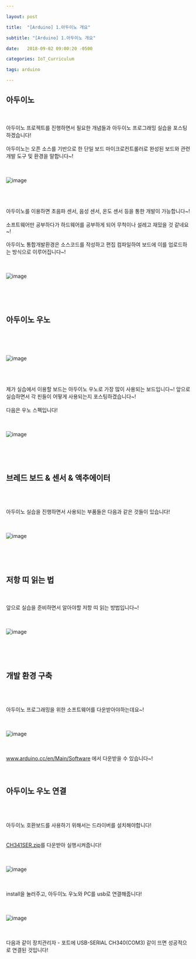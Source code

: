 ```yaml
---

layout: post

title:  "[Arduino] 1.아두이노 개요"

subtitle: "[Arduino] 1.아두이노 개요"

date:   2018-09-02 09:00:20 -0500

categories: IoT_Curriculum

tags: arduino

---
```


## 아두이노

<br>
<br>
아두이노 프로젝트를 진행하면서 필요한 개념들과 아두이노 프로그래밍 실습을 포스팅하겠습니다!
<br>
<br>
아두이노는 오픈 소스를 기반으로 한 단일 보드 마이크로컨트롤러로 완성된 보드와 관련 개발 도구 및 환경을 말합니다~!
<br>
<br>
<br>

![image](/image/Arduino_image/Arduino_image_01.png)

<br>
<br>
<br>
아두이노를 이용하면 초음파 센서, 음성 센서, 온도 센서 등을 통한 개발이 가능합니다~!
<br>
<br>
소프트웨어만 공부하다가 하드웨어를 공부하게 되어 무척이나 설레고 재밌을 것 같네요~!
<br>
<br>
아두이노 통합개발환경은 소스코드를 작성하고 편집 컴파일하여 보드에 이를 업로드하는 방식으로 이루어집니다~!
<br>
<br>
<br>

![image](/image/Arduino_image/1.png)

<br>
<br>
<br>

## 아두이노 우노

<br>
<br>
<br>

![image](/image/Arduino_image/Arduino_image_02.png)

<br>
<br>
<br>
제가 실습에서 이용할 보드는 아두이노 우노로 가장 많이 사용되는 보드입니다~! 앞으로 실습하면서 각 핀들이 어떻게 사용되는지 포스팅하겠습니다~!
<br>
<br>
다음은 우노 스펙입니다!
<br>
<br>
<br>

![image](/image/Arduino_image/Arduino_image_04.png)

<br>
<br>
<br>

## 브레드 보드 & 센서 & 액추에이터

<br>
<br>
<br>
아두이노 실습을 진행하면서 사용되는 부품들은 다음과 같은 것들이 있습니다!
<br>
<br>
<br>

![image](/image/Arduino_image/2.png)

<br>
<br>
<br>

## 저항 띠 읽는 법

<br>
<br>
앞으로 실습을 준비하면서 알아야할 저항 띠 읽는 방법입니다~!
<br>
<br>
<br>

![image](/image/Arduino_image/Arduino_image_03.png)

<br>
<br>
<br>

## 개발 환경 구축

<br>
<br>
<br>
아두이노 프로그래밍을 위한 소프트웨어를 다운받아야하는데요~!
<br>
<br>
<br>

![image](/image/Arduino_image/Arduino_image_05.png)

<br>
<br>
<a href="https://www.arduino.cc/en/Main/Software">www.arduino.cc/en/Main/Software</a> 에서 다운받을 수 있습니다~!
<br>
<br>
<br>

## 아두이노 우노 연결

<br>
<br>
<br>
아두이노 호환보드를 사용하기 위해서는 드라이버를 설치해야합니다!
<br>
<br>
<br>
<a href="https://drive.google.com/open?id=1SWQn-Bvq8zy37ycILsK3Fck6GDZwtLTz">CH341SER.zip</a>를 다운받아 실행시켜줍니다!
<br>
<br>
<br>

![image](/image/Arduino_image/Arduino_image_06.png)

<br>
<br>
install을 눌러주고, 아두이노 우노와 PC를 usb로 연결해줍니다!
<br>
<br>
<br>

![image](/image/Arduino_image/Arduino_image_07.png)

<br>
<br>
다음과 같이 장치관리자 - 포트에 USB-SERIAL CH340(COM3) 같이 뜨면 성공적으로 연결된 것입니다!
